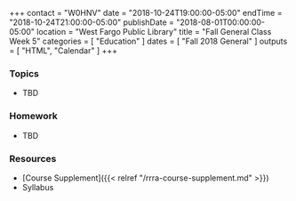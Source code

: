 +++
contact = "W0HNV"
date = "2018-10-24T19:00:00-05:00"
endTime = "2018-10-24T21:00:00-05:00"
publishDate = "2018-08-01T00:00:00-05:00"
location = "West Fargo Public Library"
title = "Fall General Class Week 5"
categories = [ "Education" ]
dates = [ "Fall 2018 General" ]
outputs = [ "HTML", "Calendar" ]
+++
### Topics

* TBD

### Homework

* TBD

### Resources

* [Course Supplement]({{< relref "/rrra-course-supplement.md" >}})
* Syllabus
